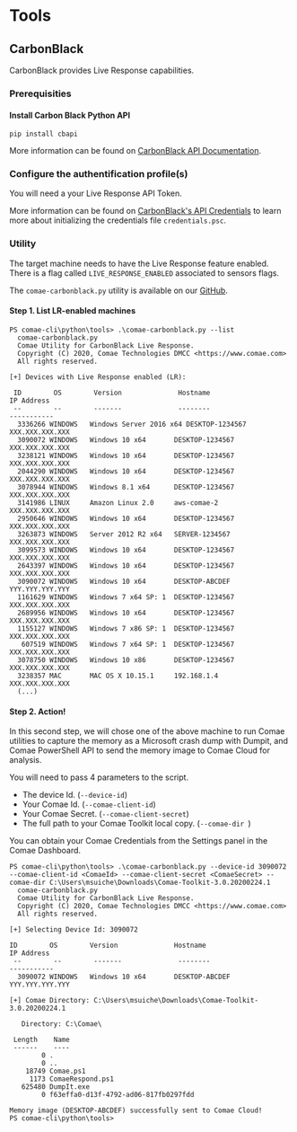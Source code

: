 
# Tools
## CarbonBlack

CarbonBlack provides Live Response capabilities.

### Prerequisities
#### Install Carbon Black Python API
```
pip install cbapi
```

More information can be found on [CarbonBlack API Documentation](https://cbapi.readthedocs.io/en/latest/installation.html).

### Configure the authentification profile(s)
You will need a your Live Response API Token.

More information can be found on [CarbonBlack's API Credentials](https://cbapi.readthedocs.io/en/latest/#api-credentials) to learn more about initializing the credentials file `credentials.psc`.


### Utility
The target machine needs to have the Live Response feature enabled. There is a flag called `LIVE_RESPONSE_ENABLED` associated to sensors flags.

The `comae-carbonblack.py` utility is available on our [GitHub](https://github.com/comaeio/comae-cli/tree/master/python/tools).

#### Step 1. List LR-enabled machines
```
PS comae-cli\python\tools> .\comae-carbonblack.py --list
  comae-carbonblack.py
  Comae Utility for CarbonBlack Live Response.
  Copyright (C) 2020, Comae Technologies DMCC <https://www.comae.com>
  All rights reserved.

[+] Devices with Live Response enabled (LR):

 ID        OS        Version              Hostname                                 IP Address
 --        --        -------              --------                                 -----------
  3336266 WINDOWS   Windows Server 2016 x64 DESKTOP-1234567                       XXX.XXX.XXX.XXX
  3090072 WINDOWS   Windows 10 x64       DESKTOP-1234567                          XXX.XXX.XXX.XXX
  3238121 WINDOWS   Windows 10 x64       DESKTOP-1234567                          XXX.XXX.XXX.XXX
  2044290 WINDOWS   Windows 10 x64       DESKTOP-1234567                          XXX.XXX.XXX.XXX
  3078944 WINDOWS   Windows 8.1 x64      DESKTOP-1234567                          XXX.XXX.XXX.XXX
  3141986 LINUX     Amazon Linux 2.0     aws-comae-2                              XXX.XXX.XXX.XXX
  2950646 WINDOWS   Windows 10 x64       DESKTOP-1234567                          XXX.XXX.XXX.XXX
  3263873 WINDOWS   Server 2012 R2 x64   SERVER-1234567                           XXX.XXX.XXX.XXX
  3099573 WINDOWS   Windows 10 x64       DESKTOP-1234567                          XXX.XXX.XXX.XXX
  2643397 WINDOWS   Windows 10 x64       DESKTOP-1234567                          XXX.XXX.XXX.XXX
  3090072 WINDOWS   Windows 10 x64       DESKTOP-ABCDEF                           YYY.YYY.YYY.YYY
  1161629 WINDOWS   Windows 7 x64 SP: 1  DESKTOP-1234567                          XXX.XXX.XXX.XXX
  2689956 WINDOWS   Windows 10 x64       DESKTOP-1234567                          XXX.XXX.XXX.XXX
  1155127 WINDOWS   Windows 7 x86 SP: 1  DESKTOP-1234567                          XXX.XXX.XXX.XXX
   607519 WINDOWS   Windows 7 x64 SP: 1  DESKTOP-1234567                          XXX.XXX.XXX.XXX
  3078750 WINDOWS   Windows 10 x86       DESKTOP-1234567                          XXX.XXX.XXX.XXX
  3238357 MAC       MAC OS X 10.15.1     192.168.1.4                              XXX.XXX.XXX.XXX
  (...)
```

#### Step 2. Action!
In this second step, we will chose one of the above machine to run Comae utilities to capture the memory as a Microsoft crash dump with Dumpit, and Comae PowerShell API to send the memory image to Comae Cloud for analysis.

You will need to pass 4 parameters to the script.

* The device Id. (`--device-id`)
* Your Comae Id. (`--comae-client-id`)
* Your Comae Secret. (`--comae-client-secret`)
* The full path to your Comae Toolkit local copy. (`--comae-dir `)

You can obtain your Comae Credentials from the Settings panel in the Comae Dashboard.

```
PS comae-cli\python\tools> .\comae-carbonblack.py --device-id 3090072 --comae-client-id <ComaeId> --comae-client-secret <ComaeSecret> --comae-dir C:\Users\msuiche\Downloads\Comae-Toolkit-3.0.20200224.1
  comae-carbonblack.py
  Comae Utility for CarbonBlack Live Response.
  Copyright (C) 2020, Comae Technologies DMCC <https://www.comae.com>
  All rights reserved.

[+] Selecting Device Id: 3090072

ID        OS        Version              Hostname                                 IP Address
 --        --        -------              --------                                 -----------
  3090072 WINDOWS   Windows 10 x64       DESKTOP-ABCDEF                           YYY.YYY.YYY.YYY

[+] Comae Directory: C:\Users\msuiche\Downloads\Comae-Toolkit-3.0.20200224.1

   Directory: C:\Comae\

 Length    Name
 ------    ----
        0 .
        0 ..
    18749 Comae.ps1
     1173 ComaeRespond.ps1
   625480 DumpIt.exe
        0 f63effa0-d13f-4792-ad06-817fb0297fdd

Memory image (DESKTOP-ABCDEF) successfully sent to Comae Cloud!
PS comae-cli\python\tools>
```